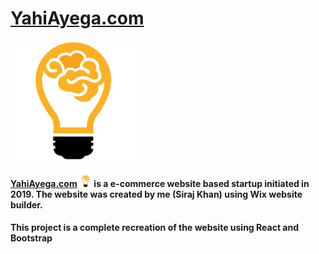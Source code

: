 # [YahiAyega.com](https://www.yahiayega.com) 
<img src="https://github.com/sirajkhan831/yahiayega.com_React_Bootstrap/blob/master/public/logo.png" alt="Logo" width="200"/>

#### [YahiAyega.com](https://www.yahiayega.com) <img src="https://github.com/sirajkhan831/yahiayega.com_React_Bootstrap/blob/master/public/logo.png" alt="Logo" width="20"/> is a e-commerce website based startup initiated in 2019. The website was created by me (Siraj Khan) using Wix website builder.

#### This project is a complete recreation of the website using React and Bootstrap
